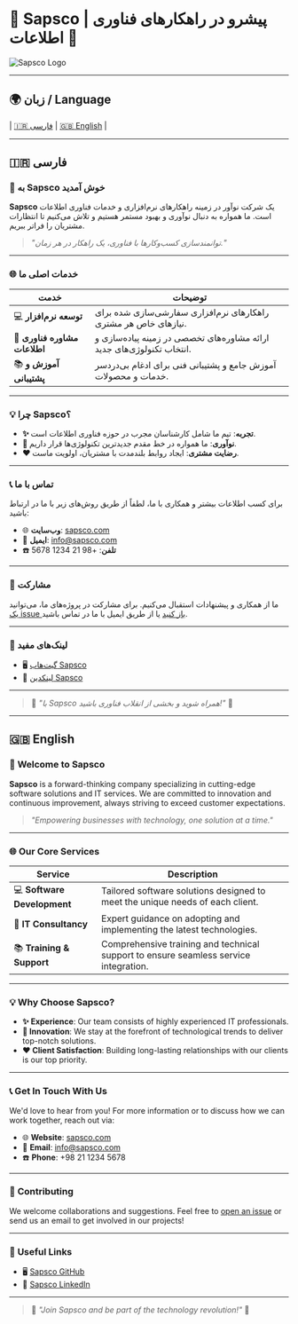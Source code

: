# 🌟 Sapsco | پیشرو در راهکارهای فناوری اطلاعات 🌟

![Sapsco Logo](https://example.com/logo.png) <!-- لینک به لوگوی شرکت -->

---

## 🌍 زبان / Language

| [🇮🇷 فارسی](#فارسی) | [🇬🇧 English](#english) |

---

## 🇮🇷 **فارسی**

### 🚀 **به Sapsco خوش آمدید**

**Sapsco** یک شرکت نوآور در زمینه راهکارهای نرم‌افزاری و خدمات فناوری اطلاعات است. ما همواره به دنبال نوآوری و بهبود مستمر هستیم و تلاش می‌کنیم تا انتظارات مشتریان را فراتر ببریم.

> *"توانمندسازی کسب‌وکارها با فناوری، یک راهکار در هر زمان."*

---

### 🌐 **خدمات اصلی ما**

| **خدمت**                         | **توضیحات**                                                                 |
|-----------------------------------|------------------------------------------------------------------------------|
| 💻 **توسعه نرم‌افزار**            | راهکارهای نرم‌افزاری سفارشی‌سازی شده برای نیازهای خاص هر مشتری.              |
| 🎯 **مشاوره فناوری اطلاعات**      | ارائه مشاوره‌های تخصصی در زمینه پیاده‌سازی و انتخاب تکنولوژی‌های جدید.        |
| 📚 **آموزش و پشتیبانی**           | آموزش جامع و پشتیبانی فنی برای ادغام بی‌دردسر خدمات و محصولات.               |

---

### 💡 **چرا Sapsco؟**

- **✨ تجربه**: تیم ما شامل کارشناسان مجرب در حوزه فناوری اطلاعات است.
- **🚀 نوآوری**: ما همواره در خط مقدم جدیدترین تکنولوژی‌ها قرار داریم.
- **❤️ رضایت مشتری**: ایجاد روابط بلندمدت با مشتریان، اولویت ماست.

---

### 📞 **تماس با ما**

برای کسب اطلاعات بیشتر و همکاری با ما، لطفاً از طریق روش‌های زیر با ما در ارتباط باشید:

- 🌐 **وب‌سایت**: [sapsco.com](https://sapsco.com)
- 📧 **ایمیل**: [info@sapsco.com](mailto:info@sapsco.com)
- ☎️ **تلفن**: +98 21 1234 5678

---

### 🤝 **مشارکت**

ما از همکاری و پیشنهادات استقبال می‌کنیم. برای مشارکت در پروژه‌های ما، می‌توانید [یک issue باز کنید](https://github.com/sapsco/issues) یا از طریق ایمیل با ما در تماس باشید.

---

### 🔗 **لینک‌های مفید**

- 🖥️ [گیت‌هاب Sapsco](https://github.com/sapsco)
- 💼 [لینکدین Sapsco](https://linkedin.com/company/sapsco)

---

> 🌟 *"با Sapsco همراه شوید و بخشی از انقلاب فناوری باشید!"* 🌟

---

<a name="english"></a>

## 🇬🇧 **English**

### 🚀 **Welcome to Sapsco**

**Sapsco** is a forward-thinking company specializing in cutting-edge software solutions and IT services. We are committed to innovation and continuous improvement, always striving to exceed customer expectations.

> *"Empowering businesses with technology, one solution at a time."*

---

### 🌐 **Our Core Services**

| **Service**                  | **Description**                                                                          |
|------------------------------|------------------------------------------------------------------------------------------|
| 💻 **Software Development**   | Tailored software solutions designed to meet the unique needs of each client.             |
| 🎯 **IT Consultancy**         | Expert guidance on adopting and implementing the latest technologies.                    |
| 📚 **Training & Support**     | Comprehensive training and technical support to ensure seamless service integration.      |

---

### 💡 **Why Choose Sapsco?**

- **✨ Experience**: Our team consists of highly experienced IT professionals.
- **🚀 Innovation**: We stay at the forefront of technological trends to deliver top-notch solutions.
- **❤️ Client Satisfaction**: Building long-lasting relationships with our clients is our top priority.

---

### 📞 **Get In Touch With Us**

We'd love to hear from you! For more information or to discuss how we can work together, reach out via:

- 🌐 **Website**: [sapsco.com](https://sapsco.com)
- 📧 **Email**: [info@sapsco.com](mailto:info@sapsco.com)
- ☎️ **Phone**: +98 21 1234 5678

---

### 🤝 **Contributing**

We welcome collaborations and suggestions. Feel free to [open an issue](https://github.com/sapsco/issues) or send us an email to get involved in our projects!

---

### 🔗 **Useful Links**

- 🖥️ [Sapsco GitHub](https://github.com/sapsco)
- 💼 [Sapsco LinkedIn](https://linkedin.com/company/sapsco)

---

> 🌟 *"Join Sapsco and be part of the technology revolution!"* 🌟
